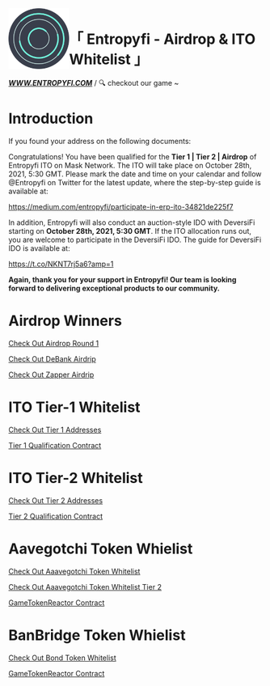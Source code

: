 <a href="https://www.entropyfi.com" target="_blank">
    <img alt="entropyfi" src="https://raw.githubusercontent.com/entropyfi/entropy-resource/master/Entropyfi.svg" width="120px" height=:"120px" align="left">
</a>

<div align="left">

# 「 Entropyfi - Airdrop & ITO Whitelist 」

**_<a href="https://www.entropyfi.com/">WWW.ENTROPYFI.COM</a>_** / 🔍 checkout our game ~

</div>

# Introduction

If you found your address on the following documents:

Congratulations! You have been qualified for the **Tier 1 | Tier 2 | Airdrop** of Entropyfi ITO on Mask Network. The ITO will take place on October 28th, 2021, 5:30 GMT. Please mark the date and time on your calendar and follow @Entropyfi on Twitter for the latest update, where the step-by-step guide is available at: 

https://medium.com/entropyfi/participate-in-erp-ito-34821de225f7

In addition, Entropyfi will also conduct an auction-style IDO with DeversiFi starting on **October 28th, 2021, 5:30 GMT**. If the ITO allocation runs out, you are welcome to participate in the DeversiFi IDO. The guide for DeversiFi IDO is available at: 

https://t.co/NKNT7rj5a6?amp=1 

**Again, thank you for your support in Entropyfi! Our team is looking forward to delivering exceptional products to our community.**


# Airdrop Winners

[Check Out Airdrop Round 1](https://github.com/entropyfi/entropy-whitelist-and-airdrop/blob/main/Airdrop-Round-1.txt)

[Check Out DeBank Airdrip](https://github.com/entropyfi/entropy-whitelist-and-airdrop/blob/main/Airdrop-DeBank.txt)

[Check Out Zapper Airdrip](https://github.com/entropyfi/entropy-whitelist-and-airdrop/blob/main/Airdrop-Zapper.txt)

# ITO Tier-1 Whitelist

[Check Out Tier 1 Addresses](https://github.com/entropyfi/entropy-whitelist-and-airdrop/blob/main/ITO-Tier1-Whitelist.txt)

[Tier 1 Qualification Contract](https://polygonscan.com/address/0x95ae768436ee3f9d09b579bb065a0f9034837224#code)

# ITO Tier-2 Whitelist

[Check Out Tier 2 Addresses](https://github.com/entropyfi/entropy-whitelist-and-airdrop/blob/main/ITO-Tier2-Whitelist.txt)

[Tier 2 Qualification Contract](https://polygonscan.com/address/0x8554cf97bc5b0dc7ab1ba1ad5069c9710b4e0c00#writeContract)

# Aavegotchi Token Whielist

[Check Out Aaavegotchi Token Whitelist](https://github.com/entropyfi/entropy-whitelist-and-airdrop/blob/main/Partnership-GHST-Whitelist.txt)

[Check Out Aaavegotchi Token Whitelist Tier 2](https://github.com/entropyfi/entropy-whitelist-and-airdrop/blob/main/Partnership-GHST-Whitelist-Tier2.txt)

[GameTokenReactor Contract](https://polygonscan.com/address/0x56BF7ce16E2175679553f80CA92554441a83C43e)

# BanBridge Token Whielist

[Check Out Bond Token Whitelist](https://github.com/entropyfi/entropy-whitelist-and-airdrop/blob/main/Partnership-BOND-Whitelist.txt)

[GameTokenReactor Contract](https://polygonscan.com/address/0x56BF7ce16E2175679553f80CA92554441a83C43e)
